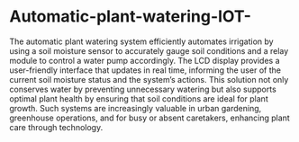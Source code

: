 # Automatic-plant-watering-IOT-
The automatic plant watering system efficiently automates irrigation by using a soil moisture sensor to accurately gauge soil conditions and a relay module to control a water pump accordingly. The LCD display provides a user-friendly interface that updates in real time, informing the user of the current soil moisture status and the system’s actions. This solution not only conserves water by preventing unnecessary watering but also supports optimal plant health by ensuring that soil conditions are ideal for plant growth. Such systems are increasingly valuable in urban gardening, greenhouse operations, and for busy or absent caretakers, enhancing plant care through technology.
